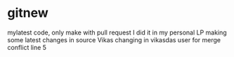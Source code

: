 # gitnew
mylatest code, only make with pull request
I did it in my personal LP
making some latest changes in source
Vikas changing in vikasdas user for merge conflict line 5
